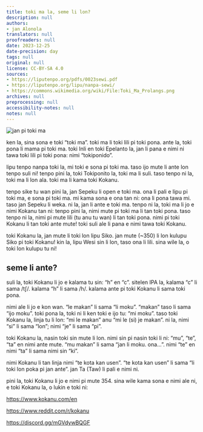 ```yaml
---
title: toki ma la, seme li lon?
description: null
authors:
- jan Alonola
translators: null
proofreaders: null
date: 2023-12-25
date-precision: day
tags: null
original: null
license: CC-BY-SA 4.0
sources:
- https://liputenpo.org/pdfs/0023sewi.pdf
- https://liputenpo.org/lipu/nanpa-sewi/
- https://commons.wikimedia.org/wiki/File:Toki_Ma_Prolangs.png
archives: null
preprocessing: null
accessibility-notes: null
notes: null
---
```


![jan pi toki ma](https://upload.wikimedia.org/wikipedia/commons/d/d4/Toki_Ma_Prolangs.png)

ken la, sina sona e toki “toki ma”. toki ma li toki lili pi toki pona. ante la, toki pona li mama pi toki ma. toki Inli en toki Epelanto la, jan li pana e nimi ni tawa toki lili pi toki pona: nimi “tokiponido”.

lipu tenpo nanpa toki la, mi toki e sona pi toki ma. taso ijo mute li ante lon tenpo suli ni! tenpo pini la, toki Tokiponito la, toki ma li suli. taso tenpo ni la, toki ma li lon ala. toki ma li kama toki Kokanu.

tenpo sike tu wan pini la, jan Sepeku li open e toki ma. ona li pali e lipu pi toki ma, e sona pi toki ma. mi kama sona e ona tan ni: ona li pona tawa mi. taso jan Sepeku li weka. ni la, jan li ante e toki ma. tenpo ni la, toki ma li jo e nimi Kokanu tan ni: tenpo pini la, nimi mute pi toki ma li tan toki pona. taso tenpo ni la, nimi pi mute lili (tu anu tu wan) li tan toki pona. nimi pi toki Kokanu li tan toki ante mute! toki suli ale li pana e nimi tawa toki Kokanu.

toki Kokanu la, jan mute li toki lon lipu Siko. jan mute (~350) li lon kulupu Siko pi toki Kokanu! kin la, lipu Wesi sin li lon, taso ona li lili. sina wile la, o toki lon kulupu tu ni!

## seme li ante?

suli la, toki Kokanu li jo e kalama tu sin: “h” en “c”. sitelen IPA la, kalama “c” li sama /tʃ/. kalama “h” li sama /h/. kalama ante pi toki Kokanu li sama toki pona.

nimi ale li jo e kon wan. “le makan” li sama “li moku”. “makan” taso li sama “ijo moku”. toki pona la, toki ni li ken toki e ijo tu: “mi moku”. taso toki Kokanu la, linja tu li lon: “mi le makan” anu “mi le (si) je makan”. ni la, nimi “si” li sama “lon”; nimi “je” li sama “pi”.

toki Kokanu la, nasin toki sin mute li lon. nimi sin pi nasin toki li ni: “mu”, “te”, “ta” en nimi ante mute. “mu makan” li sama “jan li moku. ona…”. nimi “te” en nimi “ta” li sama nimi sin “ki”.

nimi Kokanu li tan linja nimi “te kota kan usen”. “te kota kan usen” li sama “li toki lon poka pi jan ante”. jan Ta (Taw) li pali e nimi ni.

pini la, toki Kokanu li jo e nimi pi mute 354. sina wile kama sona e nimi ale ni, e toki Kokanu la, o lukin e toki ni:

https://www.kokanu.com/en

https://www.reddit.com/r/kokanu

https://discord.gg/mGVdywBQGF
